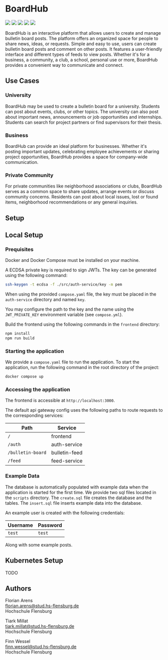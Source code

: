 #  BoardHub

[![](https://codecov.io/gh/Flo0807/hsfl-master-ai-cloud-engineering/graph/badge.svg?token=WILJH4U7EH)](https://codecov.io/gh/Flo0807/hsfl-master-ai-cloud-engineering)
![](https://github.com/Flo0807/hsfl-master-ai-cloud-engineering/actions/workflows/auth-service.yml/badge.svg)
![](https://github.com/Flo0807/hsfl-master-ai-cloud-engineering/actions/workflows/bulletin-board-service.yml/badge.svg)
![](https://github.com/Flo0807/hsfl-master-ai-cloud-engineering/actions/workflows/feed-service.yml/badge.svg)
![](https://github.com/Flo0807/hsfl-master-ai-cloud-engineering/actions/workflows/api-gateway.yml/badge.svg)

BoardHub is an interactive platform that allows users to create and manage bulletin board posts. The platform offers an organized space for people to share news, ideas, or requests. Simple and easy to use, users can create bulletin board posts and comment on other posts. It features a user-friendly interface and different types of feeds to view posts. Whether it's for a business, a community, a club, a school, personal use or more, BoardHub provides a convenient way to communicate and connect.

## Use Cases

### University

BoardHub may be used to create a bulletin board for a university. Students can post about events, clubs, or other topics. The university can also post about important news, announcements or job opportunities and internships. Students can search for project partners or find supervisors for their thesis.

### Business

BoardHub can provide an ideal platform for businesses. Whether it's posting important updates, celebrating employee achievements or sharing project opportunities, BoardHub provides a space for company-wide communication.

### Private Community

For private communities like neighborhood associations or clubs, BoardHub serves as a common space to share updates, arrange events or discuss community concerns. Residents can post about local issues, lost or found items, neighborhood recommendations or any general inquiries.

## Setup

## Local Setup

### Prequisites

Docker and Docker Compose must be installed on your machine.

A ECDSA private key is required to sign JWTs. The key can be generated using the following command:

```bash
ssh-keygen -t ecdsa -f ./src/auth-service/key -m pem
```

When using the provided `compose.yaml` file, the key must be placed in the `auth-service` directory and named `key`.

You may configure the path to the key and the name using the `JWT_PRIVATE_KEY` environment variable (see `compose.yml`).

Build the frontend using the following commands in the `frontend` directory:

```bash
npm install
npm run build
```

### Starting the application

We provide a `compose.yaml` file to run the application. To start the application, run the following command in the root directory of the project:

```bash
docker compose up
```

### Accessing the application

The frontend is accessible at `http://localhost:3000`.

The default api gateway config uses the following paths to route requests to the corresponding services:

| Path              | Service       |
| ----------------- | ------------- |
| `/`               | frontend      |
| `/auth`           | auth-service  |
| `/bulletin-board` | bulletin-feed |
| `/feed`           | feed-service  |

### Example Data

The database is automatically populated with example data when the application is started for the first time. We provide two sql files located in the `scripts` directory. The `create.sql` file creates the database and the tables. The `insert.sql` file inserts example data into the database.

An example user is created with the following credentials:

| Username              | Password   |
| ------------------ | ---------- |
| `test` | `test` |

Along with some example posts.

## Kubernetes Setup

TODO

## Authors

Florian Arens\
florian.arens@stud.hs-flensburg.de\
Hochschule Flensburg

Tiark Millat\
tiark.millat@stud.hs-flensburg.de\
Hochschule Flensburg

Finn Wessel\
finn.wessel@stud.hs-flensburg.de\
Hochschule Flensburg